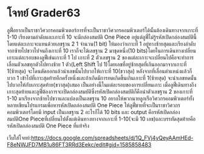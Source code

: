 # โจทย์ Grader63
ลูฟี่อยากเป็นราชาวิศวกรคอมพิวเตอร์การที่จะเป็นราชาวิศวกรคอมพิวเตอร์ได้นั้นต้องเดินทางจากเกาะที่ 1-10 เรียงตามลำดับและเกาะที่ 10 จะมีกล่องสมบัติ One Piece อยู่แต่ลูฟี่ไม่รู้รหัสเปิดกล่องสมบัตินี้โดยแต่ละเกาะจะแทนด้วยเลขฐาน 2  1 จำนวน(1 bit) ให้มองว่าเกาะที่ 1 อยู่ทางซ้ายสุดและเรียงลำดับจากซ้ายไปขวาไปจนถึงเกาะที่ 10 เราก็จะได้เลขฐาน 2 มาชุดหนึ่ง(10 bits)โดยในการเดินทางเปลี่ยนเกาะแต่ละรอบของลูฟี่เช่นเกาะที่ 1 ไป เกาะที่ 2 ตัวเลขฐาน 2 ของแต่ละเกาะจะเปลี่ยนไปคือจะทำการเลื่อนตัวเลขทุกตัวไปทางซ้าย 1 ตัว(Left Shift ไป 1)โดยเลขที่อยู่ซ้ายสุดที่เกินออกมาจากเกาะที่ 1(ซ้ายสุด) จะโดนตัดออกแล้วนำเลขนั้นไปบวกให้เกาะที่ 10(ขวาสุด) หลังจากที่เลื่อนตำแหน่งแล้วก็บวก 1 เข้าไปที่เกาะสุดท้ายอีกครั้งหนึ่งและถ้าเกิดมีการทดเกิดขึ้นเกินเกาะที่ 1(ซ้ายสุด) จะนำเลขทดนั้นไปบวกให้กับเกาะสุดท้าย(ขวาสุด)เสมอ เป็นอย่างนี้ในแต่ละรอบของการเปลี่ยนเกาะ เมื่อลูฟี่เดินทางถึงเกาะสุดท้ายและลูฟี่ต้องการจะเปิดกล่องสมบัติซึ่งรหัสเปิดกล่องสมบัติก็คือนำตัวเลขฐาน 2 ของเกาะที่ 1-10 มาเรียงจากซ้ายไปขวาและแปลงเป็นเลขฐาน 10 อยากให้พวกนายลูกเรือวิศวกรคอมพิวเตอร์ทั้งหลายเขียนโปรแกรมเพื่อหารหัสเปิดกล่องสมบัติ One Piece ให้ลูฟี่ชายที่จะเป็นราชาวิศวกรคอมพิวเตอร์โดยมี input เป็นเลขฐาน 2 อะไรก็ได้ 10 bits และ output คือรหัสเปิดกล่องสมบัติOne Pieceที่เปลี่ยนไปตั้งแต่เดินทางทางจากเกาะที่ 1-10(จะมี 10 เลข)และบรรทัดสุดท้ายคือรหัสเปิดกล่องสมบัติ One Piece ที่แท้จริง

เว็บใส่โจทย์:https://docs.google.com/spreadsheets/d/1Q_FVj4yQeyAAmHEd-F8eNWJFD7MB1u86FT3RRd3Eekc/edit#gid=1585858483
